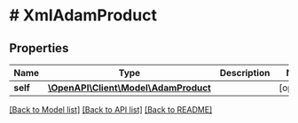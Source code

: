 # # XmlAdamProduct

## Properties

Name | Type | Description | Notes
------------ | ------------- | ------------- | -------------
**self** | [**\OpenAPI\Client\Model\AdamProduct**](AdamProduct.md) |  | [optional]

[[Back to Model list]](../../README.md#models) [[Back to API list]](../../README.md#endpoints) [[Back to README]](../../README.md)
